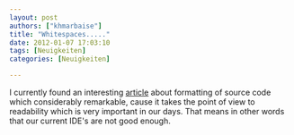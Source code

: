 ```yaml
---
layout: post
authors: ["khmarbaise"]
title: "Whitespaces....."
date: 2012-01-07 17:03:10
tags: [Neuigkeiten]
categories: [Neuigkeiten]

---
```

I currently found an interesting [article](http://blog.activelylazy.co.uk/2012/01/03/enough-whitespace-already "Enough Whitespace")
about formatting of source code which considerably remarkable, cause it takes the point of view to readability which is 
very important in our days. That means in other words that our current IDE's are not good enough.
